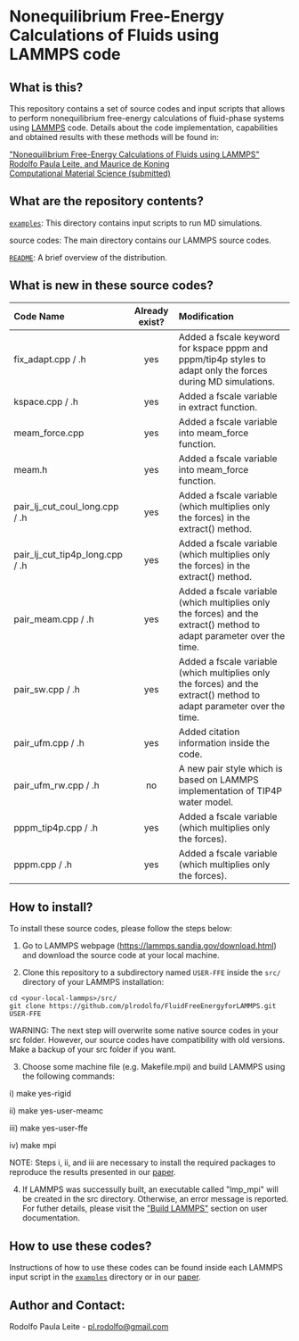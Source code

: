 # Nonequilibrium Free-Energy Calculations of Fluids using LAMMPS code

What is this?
------------
This repository contains a set of source codes and input scripts that allows to perform nonequilibrium free-energy calculations of fluid-phase systems using [LAMMPS](http://lammps.sandia.gov/) code. Details about the code implementation, capabilities and obtained results with these methods will be found in:

["Nonequilibrium Free-Energy Calculations of Fluids using LAMMPS"  
Rodolfo Paula Leite, and Maurice de Koning  
Computational Material Science (submitted)](https://)

What are the repository contents?
--------------
[`examples`](examples): This directory contains input scripts to run MD simulations.

source codes: The main directory contains our LAMMPS source codes.

[`README`](README.md): A brief overview of the distribution.

What is new in these source codes?
--------------
| Code Name                       | Already exist? |  Modification |
| :---                            |     :---:      |     :---      |
|fix_adapt.cpp / .h               | yes            | Added a fscale keyword for kspace pppm and pppm/tip4p styles to adapt only the forces during MD simulations. |
|kspace.cpp / .h                  | yes            | Added a fscale variable in extract function.                           |
|meam_force.cpp                   | yes            | Added a fscale variable into meam_force function.                         |
|meam.h                           | yes            | Added a fscale variable into meam_force function.                           |
|pair_lj_cut_coul_long.cpp / .h   | yes            | Added a fscale variable (which multiplies only the forces) in the extract() method.                           |
|pair_lj_cut_tip4p_long.cpp / .h  | yes            | Added a fscale variable (which multiplies only the forces) in the extract() method.                         |
|pair_meam.cpp / .h               | yes            | Added a fscale variable (which multiplies only the forces) and the extract() method to adapt parameter over the time.                         |
|pair_sw.cpp / .h                 | yes            | Added a fscale variable (which multiplies only the forces) and the extract() method to adapt parameter over the time.                         |
|pair_ufm.cpp / .h                | yes            | Added citation information inside the code.                          |
|pair_ufm_rw.cpp / .h             | no             | A new pair style which is based on LAMMPS implementation of TIP4P water model.                          |
|pppm_tip4p.cpp / .h              | yes            | Added a fscale variable (which multiplies only the forces).                          |
|pppm.cpp / .h                    | yes            | Added a fscale variable (which multiplies only the forces).                          |

How to install?
--------------
To install these source codes, please follow the steps below:

1) Go to LAMMPS webpage (https://lammps.sandia.gov/download.html) and download the source code at your local machine.

2) Clone this repository to a subdirectory named `USER-FFE` inside the `src/` directory of your LAMMPS installation:
```
cd <your-local-lammps>/src/
git clone https://github.com/plrodolfo/FluidFreeEnergyforLAMMPS.git USER-FFE
```
WARNING: The next step will overwrite some native source codes in your src folder. However, our source codes have compatibility with old versions. Make a backup of your src folder if you want.

3) Choose some machine file (e.g. Makefile.mpi) and build LAMMPS using the following commands:

i) make yes-rigid

ii) make yes-user-meamc

iii) make yes-user-ffe

iv) make mpi

NOTE: Steps i, ii, and iii are necessary to install the required packages to reproduce the results presented in our [paper](https://).

4) If LAMMPS was successully built, an executable called "lmp_mpi" will be created in the src directory. Otherwise, an error message is reported. For futher details, please visit the ["Build LAMMPS"](https://lammps.sandia.gov/doc/Build.html) section on user documentation.

How to use these codes?
--------------
Instructions of how to use these codes can be found inside each LAMMPS input script in the [`examples`](examples) directory or in our [paper](https://).

Author and Contact:
--------------
Rodolfo Paula Leite - pl.rodolfo@gmail.com
